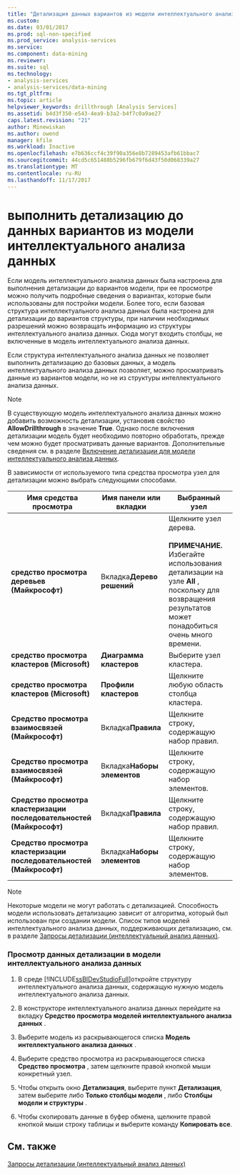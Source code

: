 ```yaml
---
title: "Детализация данных вариантов из модели интеллектуального анализа данных | Документы Microsoft"
ms.custom: 
ms.date: 03/01/2017
ms.prod: sql-non-specified
ms.prod_service: analysis-services
ms.service: 
ms.component: data-mining
ms.reviewer: 
ms.suite: sql
ms.technology:
- analysis-services
- analysis-services/data-mining
ms.tgt_pltfrm: 
ms.topic: article
helpviewer_keywords: drillthrough [Analysis Services]
ms.assetid: b4d3f350-e543-4ea9-b3a2-b4f7c0a9ae27
caps.latest.revision: "21"
author: Minewiskan
ms.author: owend
manager: kfile
ms.workload: Inactive
ms.openlocfilehash: e7b636ccf4c39f90a356e8b7289453afb61bbac7
ms.sourcegitcommit: 44cd5c651488b5296fb679f6d43f50d068339a27
ms.translationtype: MT
ms.contentlocale: ru-RU
ms.lasthandoff: 11/17/2017
---
```

# <a name="drill-through-to-case-data-from-a-mining-model"></a>выполнить детализацию до данных вариантов из модели интеллектуального анализа данных
  Если модель интеллектуального анализа данных была настроена для выполнения детализации до вариантов модели, при ее просмотре можно получить подробные сведения о вариантах, которые были использованы для постройки модели. Более того, если базовая структура интеллектуального анализа данных была настроена для детализации до вариантов структуры, при наличии необходимых разрешений можно возвращать информацию из структуры интеллектуального анализа данных. Сюда могут входить столбцы, не включенные в модель интеллектуального анализа данных.  
  
 Если структура интеллектуального анализа данных не позволяет выполнить детализацию до базовых данных, а модель интеллектуального анализа данных позволяет, можно просматривать данные из вариантов модели, но не из структуры интеллектуального анализа данных.  
  
> [!NOTE]  
>  В существующую модель интеллектуального анализа данных можно добавить возможность детализации, установив свойство **AllowDrillthrough** в значение **True**. Однако после включения детализации модель будет необходимо повторно обработать, прежде чем можно будет просматривать данные вариантов. Дополнительные сведения см. в разделе [Включение детализации для модели интеллектуального анализа данных](../../analysis-services/data-mining/enable-drillthrough-for-a-mining-model.md).  
  
 В зависимости от используемого типа средства просмотра узел для детализации можно выбрать следующими способами.  
  
|Имя средства просмотра|Имя панели или вкладки|Выбранный узел|  
|-----------------|----------------------|-----------------|  
|**средство просмотра деревьев (Майкрософт)**|Вкладка**Дерево решений** |Щелкните узел дерева.<br /><br /> **ПРИМЕЧАНИЕ.** Избегайте использования детализации на узле **All** , поскольку для возвращения результатов может понадобиться очень много времени.|  
|**средство просмотра кластеров (Microsoft)**|**Диаграмма кластеров**|Выберите узел кластера.|  
|**средство просмотра кластеров (Microsoft)**|**Профили кластеров**|Щелкните любую область столбца кластера.|  
|**Средство просмотра взаимосвязей (Майкрософт)**|Вкладка**Правила** |Щелкните строку, содержащую набор правил.|  
|**Средство просмотра взаимосвязей (Майкрософт)**|Вкладка**Наборы элементов** |Щелкните строку, содержащую набор элементов.|  
|**Средство просмотра кластеризации последовательностей (Майкрософт)**|Вкладка**Правила** |Щелкните строку, содержащую набор правил.|  
|**Средство просмотра кластеризации последовательностей (Майкрософт)**|Вкладка**Наборы элементов** |Щелкните строку, содержащую набор элементов.|  
  
> [!NOTE]  
>  Некоторые модели не могут работать с детализацией. Способность модели использовать детализацию зависит от алгоритма, который был использован при создании модели. Список типов моделей интеллектуального анализа данных, поддерживающих детализацию, см. в разделе [Запросы детализации (интеллектуальный анализ данных)](../../analysis-services/data-mining/drillthrough-queries-data-mining.md).  
  
### <a name="to-view-drillthrough-data-from-a-mining-model"></a>Просмотр данных детализации в модели интеллектуального анализа данных  
  
1.  В среде [!INCLUDE[ssBIDevStudioFull](../../includes/ssbidevstudiofull-md.md)]откройте структуру интеллектуального анализа данных, содержащую нужную модель интеллектуального анализа данных.  
  
2.  В конструкторе интеллектуального анализа данных перейдите на вкладку **Средство просмотра моделей интеллектуального анализа данных** .  
  
3.  Выберите модель из раскрывающегося списка **Модель интеллектуального анализа данных** .  
  
4.  Выберите средство просмотра из раскрывающегося списка **Средство просмотра** , затем щелкните правой кнопкой мыши конкретный узел.  
  
5.  Чтобы открыть окно **Детализация**, выберите пункт **Детализация**, затем выберите либо **Только столбцы модели** , либо **Столбцы модели и структуры** .  
  
6.  Чтобы скопировать данные в буфер обмена, щелкните правой кнопкой мыши строку таблицы и выберите команду **Копировать все**.  
  
## <a name="see-also"></a>См. также  
 [Запросы детализации (интеллектуальный анализ данных)](../../analysis-services/data-mining/drillthrough-queries-data-mining.md)  
  
  

